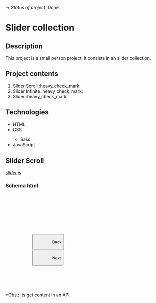 -> _Status of project_: Done

# Slider collection

## Description

<p>This project is a small person project, it consists in an slider collection.</p>

## Project contents

<ol>
   <li><a href='#sliderScroll'>Slider Scroll</a> :heavy_check_mark:</li>
   <li>Slider Infinite :heavy_check_mark:</li>
   <li>Slider :heavy_check_mark:</li>
</ol>

## Technologies

<ul>
   <li>HTML</li>
   <li>CSS</li>
   <ul>
      <li>Sass</li>
   </ul>
   <li>JavaScript</li>
</ul>

<h2 id = 'sliderScroll'>Slider Scroll</h2>

<a href="https://github.com/AlvesPHGA/slider/blob/main/scripts/slider-infinite.js" style = 'font-style: italic'>slider.js</a>

### Schema html

<pre >
   <code>
      <section aria-label="galeria digimon In Training" class="__slider-container" data-slider='scroll'>
         <section class="__slider-items">
         </section>
         <div class="__prev-next">
            <button type="button" class="__button __previous">
               Back
            </button>
            <button type="button" class="__button __next">
               Next
            </button>
         </div>
      </section>
   </code>
</pre>

\*Obs.: Its get content in an API
